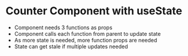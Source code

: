 # Counter Component with useState

- Component needs 3 functions as props
- Component calls each function from parent to update state
- As more state is needed, more function props are needed
- State can get stale if multiple updates needed